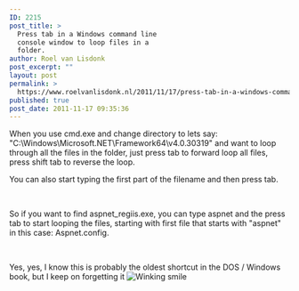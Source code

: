 ```yaml
---
ID: 2215
post_title: >
  Press tab in a Windows command line
  console window to loop files in a
  folder.
author: Roel van Lisdonk
post_excerpt: ""
layout: post
permalink: >
  https://www.roelvanlisdonk.nl/2011/11/17/press-tab-in-a-windows-command-line-console-window-to-loop-files-in-a-folder/
published: true
post_date: 2011-11-17 09:35:36
---
```

<p>When you use cmd.exe and change directory to lets say: &quot;C:\Windows\Microsoft.NET\Framework64\v4.0.30319&quot; and want to loop through all the files in the folder, just press tab to forward loop all files, press shift tab to reverse the loop.</p>  <p>You can also start typing the first part of the filename and then press tab.</p>  <p>&#160;</p>  <p>So if you want to find aspnet_regiis.exe, you can type aspnet and the press tab to start looping the files, starting with first file that starts with &quot;aspnet&quot; in this case: Aspnet.config.</p>  <p>&#160;</p>  <p>Yes, yes, I know this is probably the oldest shortcut in the DOS / Windows book, but I keep on forgetting it <img style="border-bottom-style: none; border-left-style: none; border-top-style: none; border-right-style: none" class="wlEmoticon wlEmoticon-winkingsmile" alt="Winking smile" src="http://www.roelvanlisdonk.nl/wp-content/uploads/2011/11/wlEmoticon-winkingsmile.png" /></p>